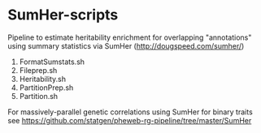# SumHer-scripts

Pipeline to estimate heritability enrichment for overlapping "annotations" using summary statistics via SumHer (http://dougspeed.com/sumher/)


1. FormatSumstats.sh
2. Fileprep.sh
3. Heritability.sh
4. PartitionPrep.sh
5. Partition.sh

For massively-parallel genetic correlations using SumHer for binary traits see https://github.com/statgen/pheweb-rg-pipeline/tree/master/SumHer
